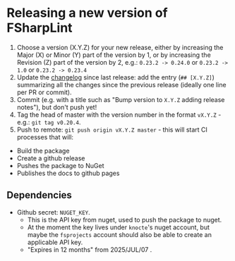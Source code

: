 # Releasing a new version of FSharpLint

1. Choose a version (X.Y.Z) for your new release, either by increasing the Major (X) or Minor (Y) part of the version by 1, or by increasing the
Revision (Z) part of the version by 2, e.g.: `0.23.2 -> 0.24.0` or `0.23.2 -> 1.0` or `0.23.2 -> 0.23.4`
2. Update the [changelog](CHANGELOG.md) since last release: add the entry (`## [X.Y.Z]`) summarizing all the changes since the previous release
(ideally one line per PR or commit).
3. Commit (e.g. with a title such as "Bump version to `X.Y.Z` adding release notes"), but don't push yet!
4. Tag the head of master with the version number in the format `vX.Y.Z` - e.g.: `git tag v0.20.4`.
5. Push to remote: `git push origin vX.Y.Z master` - this will start CI processes that will:
* Build the package
* Create a github release
* Pushes the package to NuGet
* Publishes the docs to github pages

## Dependencies

* Github secret: `NUGET_KEY`.
  * This is the API key from nuget, used to push the package to nuget.
  * At the moment the key lives under `knocte`'s nuget account, but maybe the `fsprojects` account should also be able to create an applicable API key.
  * "Expires in 12 months" from 2025/JUL/07 .
